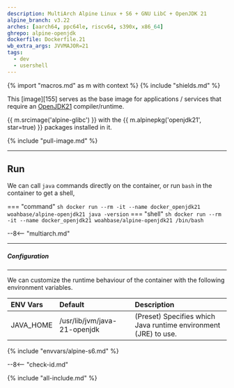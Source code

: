 ```yaml
---
description: MultiArch Alpine Linux + S6 + GNU LibC + OpenJDK 21
alpine_branch: v3.22
arches: [aarch64, ppc64le, riscv64, s390x, x86_64]
ghrepo: alpine-openjdk
dockerfile: Dockerfile.21
wb_extra_args: JVVMAJOR=21
tags:
  - dev
  - usershell
---
```


{% import "macros.md" as m with context %}
{% include "shields.md" %}


This [image][155] serves as the base image for applications
/ services that require an [OpenJDK21][1] compiler/runtime.

{{ m.srcimage('alpine-glibc') }} with the {{
m.alpinepkg('openjdk21', star=true) }} packages installed in it.

{% include "pull-image.md" %}

---
Run
---

We can call `java` commands directly on the container, or run
`bash` in the container to get a shell,

=== "command"
    ``` sh
    docker run --rm -it --name docker_openjdk21 woahbase/alpine-openjdk21 java -version
    ```
=== "shell"
    ``` sh
    docker run --rm -it --name docker_openjdk21 woahbase/alpine-openjdk21 /bin/bash
    ```

--8<-- "multiarch.md"

---
##### Configuration
---

We can customize the runtime behaviour of the container with the
following environment variables.

| ENV Vars  | Default                      | Description
| :---      | :---                         | :---
| JAVA_HOME | /usr/lib/jvm/java-21-openjdk | (Preset) Specifies which Java runtime environment (JRE) to use.
{% include "envvars/alpine-s6.md" %}

--8<-- "check-id.md"

[1]: https://openjdk.org/projects/jdk/21/
[2]: https://github.com/openjdk/jdk/

{% include "all-include.md" %}
